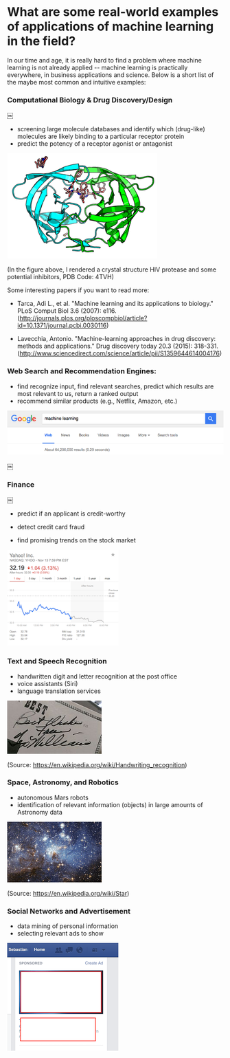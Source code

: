 # What are some real-world examples of applications of machine learning in the field?

In our time and age, it is really hard to find a problem where machine learning is not already applied -- machine learning is practically everywhere, in business applications and science. Below is a short list of the maybe most common and intuitive examples:

### Computational Biology & Drug Discovery/Design
￼


- screening large molecule databases and identify which (drug-like) molecules are likely binding to a particular receptor protein
- predict the potency of a receptor agonist or antagonist

![](./ml-examples/hiv-protease.png)

(In the figure above, I rendered a crystal structure HIV protease and some potential inhibitors, PDB Code: 4TVH)

Some interesting papers if you want to read more:

- Tarca, Adi L., et al. "Machine learning and its applications to biology." PLoS Comput Biol 3.6 (2007): e116.
(http://journals.plos.org/ploscompbiol/article?id=10.1371/journal.pcbi.0030116)

- Lavecchia, Antonio. "Machine-learning approaches in drug discovery: methods and applications." Drug discovery today 20.3 (2015): 318-331.
(http://www.sciencedirect.com/science/article/pii/S1359644614004176)




### Web Search and Recommendation Engines:

- find recognize input, find relevant searches, predict which results are most relevant to us, return a ranked output
- recommend similar products (e.g., Netflix, Amazon, etc.)

![](./ml-examples/google.png)

￼

### Finance
￼
- predict if an applicant is credit-worthy  

- detect credit card fraud
- find promising trends on the stock market

![](./ml-examples/stock-market.png)




### Text and Speech Recognition

- handwritten digit and letter recognition at the post office
- voice assistants (Siri)  
- language translation services  

![](./ml-examples/letter.jpg)

(Source: https://en.wikipedia.org/wiki/Handwriting_recognition)

### Space, Astronomy, and Robotics



- autonomous Mars robots
- identification of relevant information (objects) in large amounts of Astronomy data

![](./ml-examples/stars.jpg)

(Source: https://en.wikipedia.org/wiki/Star)

### Social Networks and Advertisement

- data mining of personal information
- selecting relevant ads to show

![](./ml-examples/fb.png)
